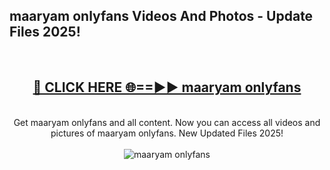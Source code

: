<h2>maaryam onlyfans Videos And Photos - Update Files 2025!</h2>
<br>
<div align="center">
<h2><a href="https://linkcuts.com/hfmhzwbr" rel="nofollow">🔴 CLICK HERE 🌐==►► maaryam onlyfans</a></h2>
<br>
Get maaryam onlyfans and all content. Now you can access all videos and pictures of maaryam onlyfans. New Updated Files 2025!
<br>
<br>
<a href="https://linkcuts.com/hfmhzwbr" rel="nofollow" data-target="animated-image.originalLink"><img src="https://i.ibb.co.com/WyWwxjT/player-gif2.gif" alt="maaryam onlyfans" style="max-width: 100%; display: inline-block;" data-target="animated-image.originalImage"></a>
</div>
<br>
